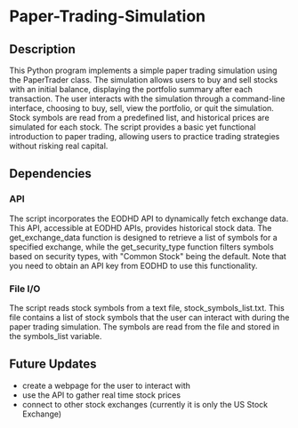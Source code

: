 # Paper-Trading-Simulation

## Description
This Python program implements a simple paper trading simulation using the PaperTrader class. The simulation allows users to buy and sell stocks with an initial balance, displaying the portfolio summary after each transaction. The user interacts with the simulation through a command-line interface, choosing to buy, sell, view the portfolio, or quit the simulation. Stock symbols are read from a predefined list, and historical prices are simulated for each stock. The script provides a basic yet functional introduction to paper trading, allowing users to practice trading strategies without risking real capital.

## Dependencies
### API
The script incorporates the EODHD API to dynamically fetch exchange data. This API, accessible at EODHD APIs, provides historical stock data. The get_exchange_data function is designed to retrieve a list of symbols for a specified exchange, while the get_security_type function filters symbols based on security types, with "Common Stock" being the default. Note that you need to obtain an API key from EODHD to use this functionality.

### File I/O
The script reads stock symbols from a text file, stock_symbols_list.txt. This file contains a list of stock symbols that the user can interact with during the paper trading simulation. The symbols are read from the file and stored in the symbols_list variable.

## Future Updates
- create a webpage for the user to interact with
- use the API to gather real time stock prices
- connect to other stock exchanges (currently it is only the US Stock Exchange)
